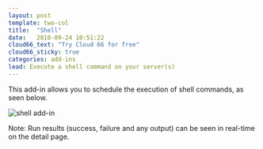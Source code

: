 ```yaml
---
layout: post
template: two-col
title:  "Shell"
date:   2010-09-24 10:51:22
cloud66_text: "Try Cloud 66 for free"
cloud66_sticky: true
categories: add-ins
lead: Execute a shell command on your server(s)
---
```


This add-in allows you to schedule the execution of shell commands, as seen below.

![shell add-in](http://cdn.cloud66.com.s3.amazonaws.com/images/help/shell_add.png)

Note: Run results (success, failure and any output) can be seen in real-time on the detail page.
